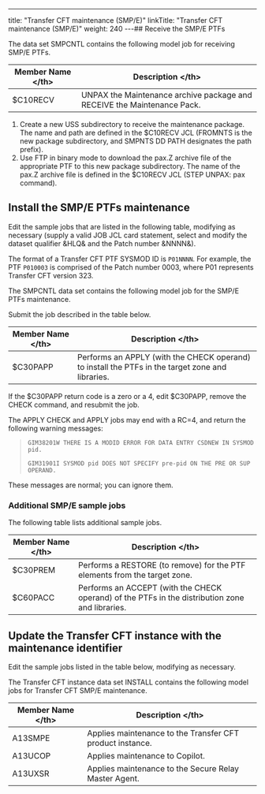 ---
title: "Transfer CFT maintenance (SMP/E)"
linkTitle: "Transfer CFT maintenance (SMP/E)"
weight: 240
---## Receive the SMP/E PTFs

The data set SMPCNTL contains the following model job for receiving SMP/E PTFs.


| Member Name &lt;/th&gt;  | Description &lt;/th&gt;  |
| --- | --- |
| $C10RECV  | UNPAX the Maintenance archive package and RECEIVE the Maintenance Pack. |


1. Create a new USS subdirectory to receive the maintenance package. The name and path are defined in the $C10RECV JCL (FROMNTS is the new package subdirectory, and SMPNTS DD PATH designates the path prefix).
1. Use FTP in binary mode to download the pax.Z archive file of the appropriate PTF to this new package subdirectory. The name of the pax.Z archive file is defined in the $C10RECV JCL (STEP UNPAX: pax command).

## Install the SMP/E PTFs maintenance

Edit the sample jobs that are listed in the following table, modifying as necessary (supply a valid JOB JCL card statement, select and modify the dataset qualifier &HLQ& and the Patch number &NNNN&).

The format of a Transfer CFT PTF SYSMOD ID is `P01NNNN`. For example, the PTF `P010003` is comprised of the Patch number 0003, where P01 represents Transfer CFT version 323.

The SMPCNTL data set contains the following model job for the SMP/E PTFs maintenance.

Submit the job described in the table below.


| Member Name &lt;/th&gt;  | Description &lt;/th&gt;  |
| --- | --- |
| $C30PAPP  | Performs an APPLY (with the CHECK operand) to install the PTFs in the target zone and libraries.  |


If the $C30PAPP return code is a zero or a 4, edit $C30PAPP, remove the CHECK command, and resubmit the job.

The APPLY CHECK and APPLY jobs may end with a RC=4, and return the following warning messages:

> `GIM38201W THERE IS A MODID ERROR FOR DATA ENTRY CSDNEW IN SYSMOD pid.`
>
> `GIM31901I SYSMOD pid DOES NOT SPECIFY pre-pid ON THE PRE OR SUP OPERAND.`

These messages are normal; you can ignore them.

### Additional SMP/E sample jobs

The following table lists additional sample jobs.


| Member Name &lt;/th&gt;  | Description &lt;/th&gt;  |
| --- | --- |
| $C30PREM  | Performs a RESTORE (to remove) for the PTF elements from the target zone.  |
| $C60PACC  | Performs an ACCEPT (with the CHECK operand) of the PTFs in the distribution zone and libraries.  |


## Update the Transfer CFT instance with the maintenance identifier

Edit the sample jobs listed in the table below, modifying as necessary.

The Transfer CFT instance data set INSTALL contains the following model jobs for Transfer CFT SMP/E maintenance.  


| Member Name &lt;/th&gt;  | Description &lt;/th&gt;  |
| --- | --- |
| A13SMPE | Applies maintenance to the Transfer CFT product instance. |
| A13UCOP | Applies maintenance to Copilot. |
| A13UXSR | Applies maintenance to the Secure Relay Master Agent. |

